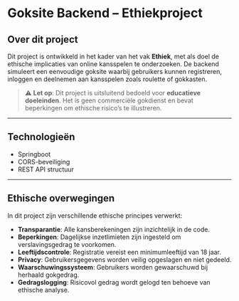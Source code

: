 # Goksite Backend – Ethiekproject

## Over dit project

Dit project is ontwikkeld in het kader van het vak **Ethiek**, met als doel de ethische implicaties van online kansspelen te onderzoeken. De backend simuleert een eenvoudige goksite waarbij gebruikers kunnen registreren, inloggen en deelnemen aan kansspelen zoals roulette of gokkasten.

> ⚠️ **Let op**: Dit project is uitsluitend bedoeld voor **educatieve doeleinden**. Het is geen commerciële gokdienst en bevat beperkingen om ethische risico’s te illustreren.

---

## Technologieën

- Springboot
- CORS-beveiliging
- REST API structuur

---

## Ethische overwegingen

In dit project zijn verschillende ethische principes verwerkt:

- **Transparantie**: Alle kansberekeningen zijn inzichtelijk in de code.
- **Beperkingen**: Dagelijkse inzetlimieten zijn ingesteld om verslavingsgedrag te voorkomen.
- **Leeftijdscontrole**: Registratie vereist een minimumleeftijd van 18 jaar.
- **Privacy**: Gebruikersgegevens worden veilig opgeslagen en niet gedeeld.
- **Waarschuwingssysteem**: Gebruikers worden gewaarschuwd bij herhaald gokgedrag.
- **Gedragslogging**: Risicovol gedrag wordt gelogd ten behoeve van ethische analyse.
